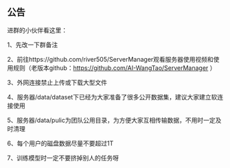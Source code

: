 公告
------

进群的小伙伴看这里：

1、先改一下群备注

2、前往https://github.com/river505/ServerManager观看服务器使用视频和使用规则（老版本github：https://github.com/AI-WangTao/ServerManager ）

3、外网连接禁止上传或下载大型文件

4、服务器/data/dataset下已经为大家准备了很多公开数据集，建议大家建立软连接使用

5、服务器/data/pulic为团队公用目录，为方便大家互相传输数据，不用时一定及时清理

6、每个用户的磁盘数据尽量不要超过1T

7、训练模型时一定不要挤掉别人的任务呀
